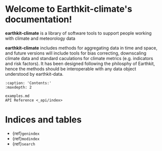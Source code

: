 # Welcome to Earthkit-climate's documentation!

**earthkit-climate** is a library of software tools to support people working with climate and meteorology data

**earthkit-climate** includes methods for aggregating data in time and space, and future versions will
include tools for bias correcting, downscaling climate data and standard caculations for climate metrics
(e.g. indicators and risk factors).
It has been designed following the philosphy of Earthkit, hence the methods should be interoperable with any
data object understood by earthkit-data.

```{toctree}
:caption: 'Contents:'
:maxdepth: 2

examples.md
API Reference <_api/index>
```

# Indices and tables

- {ref}`genindex`
- {ref}`modindex`
- {ref}`search`
